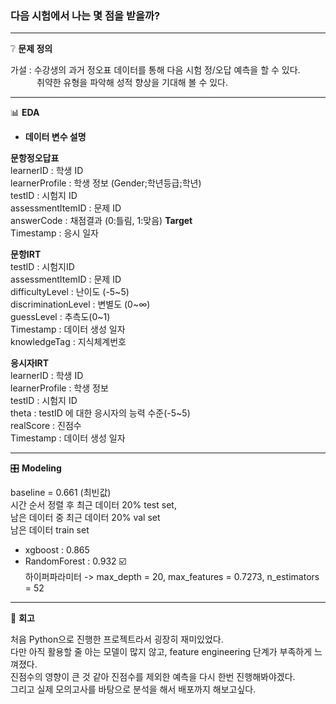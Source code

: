 ### 다음 시험에서 나는 몇 점을 받을까?

---

❔ **문제 정의**  

가설 : 수강생의 과거 정오표 데이터를 통해 다음 시험 정/오답 예측을 할 수 있다.  
　　　취약한 유형을 파악해 성적 향상을 기대해 볼 수 있다.

---

📊 **EDA**

- **데이터 변수 설명**
  
**문항정오답표**  
learnerID : 학생 ID  
learnerProfile : 학생 정보 (Gender;학년등급;학년)  
testID : 시험지 ID  
assessmentItemID : 문제 ID  
answerCode : 채점결과 (0:틀림, 1:맞음) **Target**  
Timestamp : 응시 일자  
  
**문항IRT**  
testID : 시험지ID  
assessmentItemID : 문제 ID    
difficultyLevel : 난이도 (-5~5)  
discriminationLevel : 변별도 (0~∞)  
guessLevel : 추측도(0~1)  
Timestamp : 데이터 생성 일자  
knowledgeTag : 지식체계번호  

**응시자IRT**  
learnerID : 학생 ID  
learnerProfile : 학생 정보  
testID : 시험지 ID  
theta : testID 에 대한 응시자의 능력 수준(-5~5)  
realScore : 진점수  
Timestamp : 데이터 생성 일자  

---
   
🎛️ **Modeling**  

baseline = 0.661 (최빈값)  
시간 순서 정렬 후 최근 데이터 20% test set,  
남은 데이터 중 최근 데이터 20% val set  
남은 데이터 train set  
- xgboost : 0.865
- RandomForest : 0.932 ☑️  
하이퍼파라미터 -> max_depth = 20, max_features = 0.7273, n_estimators = 52

---

📓 **회고**

처음 Python으로 진행한 프로젝트라서 굉장히 재미있었다.  
다만 아직 활용할 줄 아는 모델이 많지 않고, feature engineering 단계가 부족하게 느껴졌다.  
진점수의 영향이 큰 것 같아 진점수를 제외한 예측을 다시 한번 진행해봐야겠다.  
그리고 실제 모의고사를 바탕으로 분석을 해서 배포까지 해보고싶다.
